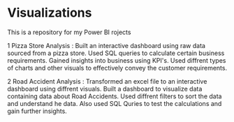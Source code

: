 # Visualizations

This is a repository for my Power BI rojects

1 Pizza Store Analysis :
Built an interactive dashboard using raw data sourced from a pizza store. 
Used SQL queries to calculate certain business requirements. 
Gained insights into business using KPI's.
Used diffrent types of charts and other visuals to effectively convey the customer requirements.

2 Road Accident Analysis :
Transformed an excel file to an interactive dashboard using diffrent visuals. 
Built a dashboard to visualize data containing data about Road Accidents. 
Used diffrent filters to sort the data and understand he data. 
Also used SQL Quries to test the calculations and gain further insights. 
